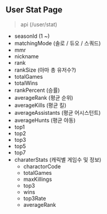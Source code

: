 ## User Stat Page

> api (/user/stat)
- seasonId (1 ~)
- matchingMode (솔로 / 듀오 / 스쿼드)
- mmr
- nickname
- rank
- rankSize (아마 총 유저수?)
- totalGames
- totalWins
- rankPercent (승률)
- averageRank (평균 순위)
- averageKills (평균 킬)
- averageAssistants (평균 어시스턴트)
- averageHunts (평균 야동)
- top1
- top2
- top3
- top5
- top7
- charaterStats (캐릭별 게임수 및 정보)
	- charactorCode 
	- totalGames
	- maxKillings
	- top3
	- wins
	- top3Rate
	- averageRank